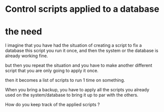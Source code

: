 # Control scripts applied to a database

# the need

I imagine that you have had the situation of creating a script to fix a database
this script you run it once, and then the system or the database is
already working fine.

but then you repeat the situation and you have to make another different script
that you are only going to apply it once.

then it becomes a list of scripts to run 1 time on something.

When you bring a backup, you have to apply all the scripts you already used on
the system/database to bring it up to par with the others.

How do you keep track of the applied scripts ? 
